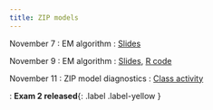 ```yaml
---
title: ZIP models
---
```


November 7
: EM algorithm
  : [Slides](https://sta712-f22.github.io/slides/lecture_30.pdf)  
  
November 9
: EM algorithm
  : [Slides](https://sta712-f22.github.io/slides/lecture_31.pdf), [R code](https://sta712-f22.github.io/slides/zip_em_algorithm.R)
  
November 11
: ZIP model diagnostics
  : [Class activity](https://sta712-f22.github.io/class_activities/ca_lecture_31.html)

: **Exam 2 released**{: .label .label-yellow }  

